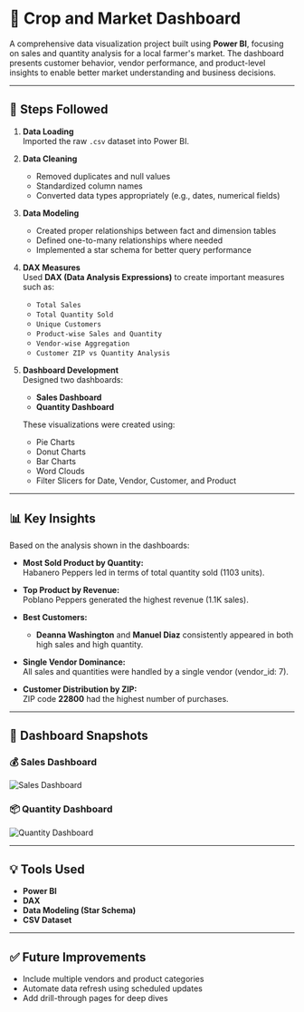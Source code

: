 # 🌽 Crop and Market Dashboard

A comprehensive data visualization project built using **Power BI**, focusing on sales and quantity analysis for a local farmer's market. The dashboard presents customer behavior, vendor performance, and product-level insights to enable better market understanding and business decisions.

---


## 🔧 Steps Followed

1. **Data Loading**  
   Imported the raw `.csv` dataset into Power BI.

2. **Data Cleaning**  
   - Removed duplicates and null values  
   - Standardized column names  
   - Converted data types appropriately (e.g., dates, numerical fields)

3. **Data Modeling**  
   - Created proper relationships between fact and dimension tables  
   - Defined one-to-many relationships where needed  
   - Implemented a star schema for better query performance

4. **DAX Measures**  
   Used **DAX (Data Analysis Expressions)** to create important measures such as:  
   - `Total Sales`  
   - `Total Quantity Sold`  
   - `Unique Customers`  
   - `Product-wise Sales and Quantity`  
   - `Vendor-wise Aggregation`  
   - `Customer ZIP vs Quantity Analysis`

5. **Dashboard Development**  
   Designed two dashboards:
   - **Sales Dashboard**
   - **Quantity Dashboard**

   These visualizations were created using:
   - Pie Charts
   - Donut Charts
   - Bar Charts
   - Word Clouds
   - Filter Slicers for Date, Vendor, Customer, and Product

---

## 📊 Key Insights

Based on the analysis shown in the dashboards:

- **Most Sold Product by Quantity:**  
  Habanero Peppers led in terms of total quantity sold (1103 units).

- **Top Product by Revenue:**  
  Poblano Peppers generated the highest revenue (1.1K sales).

- **Best Customers:**  
  - **Deanna Washington** and **Manuel Diaz** consistently appeared in both high sales and high quantity.
  
- **Single Vendor Dominance:**  
  All sales and quantities were handled by a single vendor (vendor_id: 7).

- **Customer Distribution by ZIP:**  
  ZIP code **22800** had the highest number of purchases.

---

## 📸 Dashboard Snapshots

### 💰 Sales Dashboard  
![Sales Dashboard](./34d7c91d-ee0a-4bc1-9372-d027984ecedd.png)

### 📦 Quantity Dashboard  
![Quantity Dashboard](./d1bc2c8b-30c7-46ea-9105-30329c936127.png)

---

## 💡 Tools Used

- **Power BI**
- **DAX**
- **Data Modeling (Star Schema)**
- **CSV Dataset**

---



## ✅ Future Improvements

- Include multiple vendors and product categories
- Automate data refresh using scheduled updates
- Add drill-through pages for deep dives
